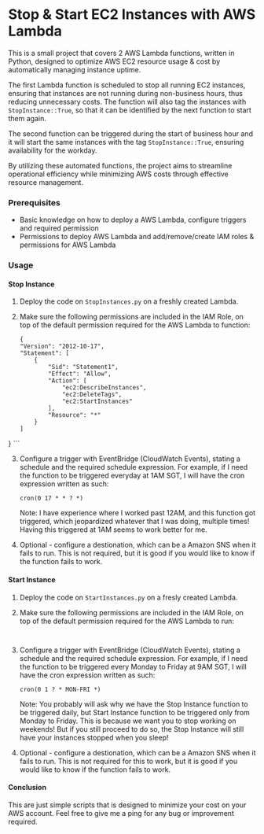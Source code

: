 # Stop & Start EC2 Instances with AWS Lambda

This is a small project that covers 2 AWS Lambda functions, written in Python, designed to optimize AWS EC2 resource usage & cost by automatically managing instance uptime. 

The first Lambda function is scheduled to stop all running EC2 instances, ensuring that instances are not running during non-business hours, thus reducing unnecessary costs. The function will also tag the instances with `StopInstance::True`, so that it can be identified by the next function to start them again.

The second function can be triggered during the start of business hour and it will start the same instances with the tag `StopInstance::True`, ensuring availability for the workday. 

By utilizing these automated functions, the project aims to streamline operational efficiency while minimizing AWS costs through effective resource management.

### Prerequisites

- Basic knowledge on how to deploy a AWS Lambda, configure triggers and required permission
- Permissions to deploy AWS Lambda and add/remove/create IAM roles & permissions for AWS Lambda


### Usage
#### Stop Instance
1. Deploy the code on `StopInstances.py` on a freshly created Lambda.

2. Make sure the following permissions are included in the IAM Role, on top of the default permission required for the AWS Lambda to function:
    ```
    {
    "Version": "2012-10-17",
    "Statement": [
        {
            "Sid": "Statement1",
            "Effect": "Allow",
            "Action": [
                "ec2:DescribeInstances",
                "ec2:DeleteTags",
                "ec2:StartInstances"
            ],
            "Resource": "*"
        }
    ]
}
    ```

3. Configure a trigger with EventBridge (CloudWatch Events), stating a schedule and the required schedule expression. For example, if I need the function to be triggered everyday at 1AM SGT, I will have the cron expression written as such:
    ```
    cron(0 17 * * ? *)
    ```
    Note: I have experience where I worked past 12AM, and this function got triggered, which jeopardized whatever that I was doing, multiple times! Having this triggered at 1AM seems to work better for me.

4. Optional - configure a destionation, which can be a Amazon SNS when it fails to run. This is not required, but it is good if you would like to know if the function fails to work.

#### Start Instance
1. Deploy the code on `StartInstances.py` on a fresly created Lambda.

2. Make sure the following permissions are included in the IAM Role, on top of the default permission required for the AWS Lambda to run:
    ```


3. Configure a trigger with EventBridge (CloudWatch Events), stating a schedule and the required schedule expression. For example, if I need the function to be triggered every Monday to Friday at 9AM SGT, I will have the cron expression written as such:
    ```
    cron(0 1 ? * MON-FRI *)
    ```
    Note: You probably will ask why we have the Stop Instance function to be triggered daily, but Start Instance function to be triggered only from Monday to Friday. This is because we want you to stop working on weekends! But if you still proceed to do so, the Stop Instance will still have your instances stopped when you sleep! 

4. Optional - configure a destionation, which can be a Amazon SNS when it fails to run. This is not required for this to work, but it is good if you would like to know if the function fails to work.


#### Conclusion
This are just simple scripts that is designed to minimize your cost on your AWS account. Feel free to give me a ping for any bug or improvement required.